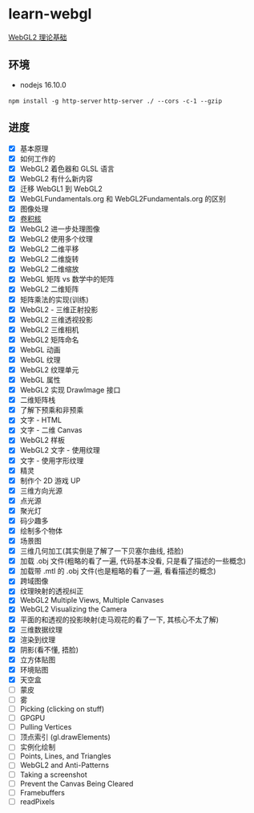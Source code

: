 # learn-webgl

[WebGL2 理论基础](https://webgl2fundamentals.org/webgl/lessons/zh_cn/)

## 环境

-   nodejs 16.10.0

`npm install -g http-server`
`http-server ./ --cors -c-1 --gzip`

## 进度

-   [x] 基本原理
-   [x] 如何工作的
-   [x] WebGL2 着色器和 GLSL 语言
-   [x] WebGL2 有什么新内容
-   [x] 迁移 WebGL1 到 WebGL2
-   [x] WebGLFundamentals.org 和 WebGL2Fundamentals.org 的区别
-   [x] 图像处理
-   [x] [卷积核](https://docs.gimp.org/2.6/en/plug-in-convmatrix.html)
-   [x] WebGL2 进一步处理图像
-   [x] WebGL2 使用多个纹理
-   [x] WebGL2 二维平移
-   [x] WebGL2 二维旋转
-   [x] WebGL2 二维缩放
-   [x] WebGL 矩阵 vs 数学中的矩阵
-   [x] WebGL2 二维矩阵
-   [x] 矩阵乘法的实现(训练)
-   [x] WebGL2 - 三维正射投影
-   [x] WebGL2 三维透视投影
-   [x] WebGL2 三维相机
-   [x] WebGL2 矩阵命名
-   [x] WebGL 动画
-   [x] WebGL 纹理
-   [x] WebGL2 纹理单元
-   [x] WebGL 属性
-   [x] WebGL2 实现 DrawImage 接口
-   [x] 二维矩阵栈
-   [x] 了解下预乘和非预乘
-   [x] 文字 - HTML
-   [x] 文字 - 二维 Canvas
-   [x] WebGL2 样板
-   [x] WebGL2 文字 - 使用纹理
-   [x] 文字 - 使用字形纹理
-   [x] 精灵
-   [x] 制作个 2D 游戏 UP
-   [x] 三维方向光源
-   [x] 点光源
-   [x] 聚光灯
-   [x] 码少趣多
-   [x] 绘制多个物体
-   [x] 场景图
-   [x] 三维几何加工(其实倒是了解了一下贝塞尔曲线, 捂脸)
-   [x] 加载 .obj 文件(粗略的看了一遍, 代码基本没看, 只是看了描述的一些概念)
-   [x] 加载带 .mtl 的 .obj 文件(也是粗略的看了一遍, 看看描述的概念)
-   [x] 跨域图像
-   [x] 纹理映射的透视纠正
-   [x] WebGL2 Multiple Views, Multiple Canvases
-   [x] WebGL2 Visualizing the Camera
-   [x] 平面的和透视的投影映射(走马观花的看了一下, 其核心不太了解)
-   [x] 三维数据纹理
-   [x] 渲染到纹理
-   [x] 阴影(看不懂, 捂脸)
-   [x] 立方体贴图
-   [x] 环境贴图
-   [x] 天空盒
-   [ ] 蒙皮
-   [ ] 雾
-   [ ] Picking (clicking on stuff)
-   [ ] GPGPU
-   [ ] Pulling Vertices
-   [ ] 顶点索引 (gl.drawElements)
-   [ ] 实例化绘制
-   [ ] Points, Lines, and Triangles
-   [ ] WebGL2 and Anti-Patterns
-   [ ] Taking a screenshot
-   [ ] Prevent the Canvas Being Cleared
-   [ ] Framebuffers
-   [ ] readPixels
